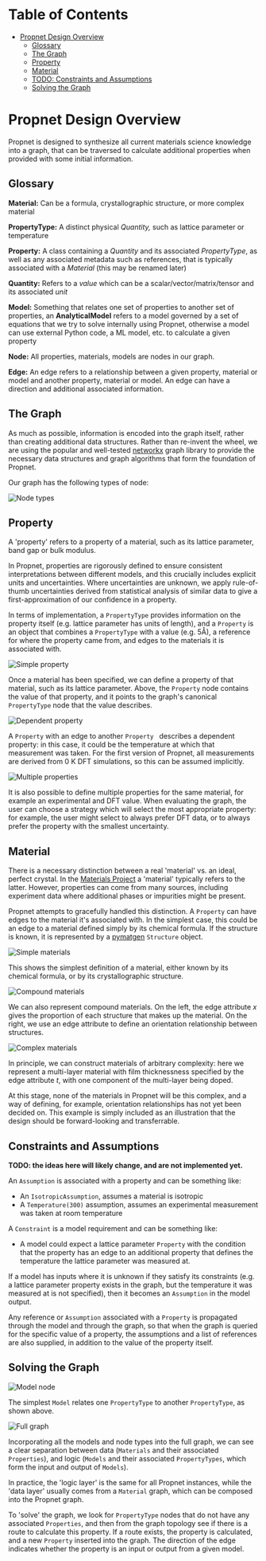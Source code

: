 # Table of Contents

* [Propnet Design Overview](#propnet-design-overview)
    * [Glossary](#glossary)
    * [The Graph](#the-graph)
    * [Property](#property)
    * [Material](#material)
    * [TODO: Constraints and Assumptions](#constraints-and-assumptions)
    * [Solving the Graph](#solving-the-graph)

# Propnet Design Overview

Propnet is designed to synthesize all current materials science knowledge into a graph, that can be traversed to calculate additional properties when provided with some initial information.

## Glossary

**Material:** Can be a formula, crystallographic structure, or more complex material

**PropertyType:** A distinct physical *Quantity,* such as lattice parameter or temperature

**Property:** A class containing a *Quantity* and its associated *PropertyType*, as well as any associated metadata such as references, that is typically associated with a *Material* (this may be renamed later)

**Quantity:** Refers to a *value* which can be a scalar/vector/matrix/tensor and its associated *unit*

**Model:** Something that relates one set of properties to another set of properties, an **AnalyticalModel** refers to a model governed by a set of equations that we try to solve internally using Propnet, otherwise a model can use external Python code, a ML model, etc. to calculate a given property

**Node:** All properties, materials, models are nodes in our graph.

**Edge:** An edge refers to a relationship between a given property, material or model and another property, material or model. An edge can have a direction and additional associated information.

## The Graph

As much as possible, information is encoded into the graph itself, rather than creating additional data structures. Rather than re-invent the wheel, we are using the popular and well-tested [networkx](https://networkx.github.io) graph library to provide the necessary data structures and graph algorithms that form the foundation of Propnet.

Our graph has the following types of node:

![Node types](docs/images/readme_node_types.svg)

## Property

A 'property' refers to a property of a material, such as its lattice parameter, band gap or bulk modulus.

In Propnet, properties are rigorously defined to ensure consistent interpretations between different models, and this crucially includes explicit units and uncertainties. Where uncertainties are unknown, we apply rule-of-thumb uncertainties derived from statistical analysis of similar data to give a first-approximation of our confidence in a property.

In terms of implementation, a `PropertyType` provides information on the property itself (e.g. lattice parameter has units of length), and a `Property` is an object that combines a `PropertyType` with a value (e.g. 5Å), a reference for where the property came from, and edges to the materials it is associated with.

![Simple property](docs/images/readme_property_simple.svg)

Once a material has been specified, we can define a property of that material, such as its lattice parameter. Above, the `Property` node contains the value of that property, and it points to the graph's canonical `PropertyType` node that the value describes.

![Dependent property](docs/images/readme_property_dependent.svg)

A `Property` with an edge to another `Property ` describes a dependent property: in this case, it could be the temperature at which that measurement was taken. For the first version of Propnet, all measurements are derived from 0 K DFT simulations, so this can be assumed implicitly.

![Multiple properties](docs/images/readme_property_multiple.svg)

It is also possible to define multiple properties for the same material, for example an experimental and DFT value. When evaluating the graph, the user can choose a strategy which will select the most appropriate property: for example, the user might select to always prefer DFT data, or to always prefer the property with the smallest uncertainty.

## Material

There is a necessary distinction between a real 'material' vs. an ideal, perfect crystal. In the [Materials Project](http://materialsproject.org/)  a 'material' typically refers to the latter. However, properties can come from many sources, including experiment data where additional phases or impurities might be present.

Propnet attempts to gracefully handled this distinction. A `Property` can have edges to the material it's associated with. In the simplest case, this could be an edge to a material defined simply by its chemical formula. If the structure is known, it is represented by a [pymatgen](https://github.com/materialsproject/pymatgen) `Structure` object.

![Simple materials](docs/images/readme_materials_simple.svg)

This shows the simplest definition of a material, either known by its chemical formula, or by its crystallographic structure.

![Compound materials](docs/images/readme_materials_compound.svg)

We can also represent compound materials. On the left, the edge attribute *x* gives the proportion of each structure that makes up the material. On the right, we use an edge attribute to define an orientation relationship between structures.

![Complex materials](docs/images/readme_materials_complex.svg)

In principle, we can construct materials of arbitrary complexity: here we represent a multi-layer material with film thicknessness specified by the edge attribute *t*, with one component of the multi-layer being doped.

At this stage, none of the materials in Propnet will be this complex, and a way of defining, for example, orientation relationships has not yet been decided on. This example is simply included as an illustration that the design should be forward-looking and transferrable.

## Constraints and Assumptions

**TODO: the ideas here will likely change, and are not implemented yet.**

An `Assumption` is associated with a property and can be something like:

* An `IsotropicAssumption`, assumes a material is isotropic
* A `Temperature(300)` assumption, assumes an experimental measurement was taken at room temperature

A `Constraint` is a model requirement and can be something like:

* A model could expect a lattice parameter `Property` with the condition that the property has an edge to an additional property that defines the temperature the lattice parameter was measured at.

If a model has inputs where it is unknown if they satisfy its constraints (e.g. a lattice parameter property exists in the graph, but the temperature it was measured at is not specified), then it becomes an `Assumption` in the model output.

Any reference or `Assumption` associated with a `Property` is propagated through the model and through the graph, so that when the graph is queried for the specific value of a property, the assumptions and a list of references are also supplied, in addition to the value of the property itself.

## Solving the Graph

![Model node](docs/images/readme_model_simple.svg)

The simplest `Model` relates one `PropertyType` to another `PropertyType`, as shown above.

![Full graph](docs/images/readme_full_graph.svg)

Incorporating all the models and node types into the full graph, we can see a clear separation between data (`Materials` and their associated `Properties`), and logic (`Models` and their associated `PropertyTypes`, which form the input and output of `Models`).

In practice, the 'logic layer' is the same for all Propnet instances, while the 'data layer' usually comes from a `Material` graph, which can be composed into the Propnet graph.

To 'solve' the graph, we look for `PropertyType` nodes that do not have any associated `Properties`, and then from the graph topology see if there is a route to calculate this property. If a route exists, the property is calculated, and a new `Property` inserted into the graph. The direction of the edge indicates whether the property is an input or output from a given model.